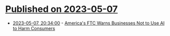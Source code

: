 # [Published on 2023-05-07](index.md)

* [2023-05-07, 20:34:00](https://yro.slashdot.org/story/23/05/07/1933256/americas-ftc-warns-businesses-not-to-use-ai-to-harm-consumers?utm_source=rss1.0mainlinkanon&utm_medium=feed) - [America's FTC Warns Businesses Not to Use AI to Harm Consumers](https://yro.slashdot.org/story/23/05/07/1933256/americas-ftc-warns-businesses-not-to-use-ai-to-harm-consumers?utm_source=rss1.0mainlinkanon&utm_medium=feed)
